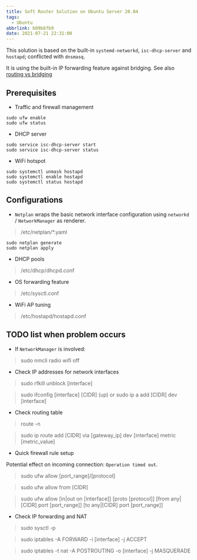 ```yaml
---
title: Soft Router Solution on Ubuntu Server 20.04
tags:
  - Ubuntu
abbrlink: b09b6fb9
date: 2021-07-21 22:31:00
---
```


This solution is based on the built-in `systemd-networkd`, `isc-dhcp-server` and `hostapd`; conflicted with `dnsmasq`.

It is using the built-in IP forwarding feature against bridging. See also [routing vs bridging](https://en.wikipedia.org/wiki/Bridging_(networking))

## Prerequisites

- Traffic and firewall management

```
sudo ufw enable
sudo ufw status
```

- DHCP server

```
sudo service isc-dhcp-server start
sudo service isc-dhcp-server status
```

- WiFi hotspot

```
sudo systemctl unmask hostapd
sudo systemctl enable hostapd
sudo systemctl status hostapd
```

<!--more-->

## Configurations

- `Netplan` wraps the basic network interface configuration using `networkd` / `NetworkManager` as renderer.

> /etc/netplan/*.yaml

```
sudo netplan generate
sudo netplan apply
```

- DHCP pools

> /etc/dhcp/dhcpd.conf

- OS forwarding feature

> /etc/sysctl.conf

- WiFi AP tuning

> /etc/hostapd/hostapd.conf

## TODO list when problem occurs

- If `NetworkManager` is involved:
> sudo nmcli radio wifi off

- Check IP addresses for network interfaces

> sudo rfkill unblock [interface]

> sudo ifconfig [interface] [CIDR] (up)
or
> sudo ip a add [CIDR] dev [interface]

- Check routing table

> route -n

> sudo ip route add [CIDR] via [gateway_ip] dev [interface] metric [metric_value]

- Quick firewall rule setup

Potential effect on incoming connection: `Operation timed out`.

> sudo ufw allow [port_range]/[protocol]

> sudo ufw allow from [CIDR]

> sudo ufw allow [in|out on [interface]] [proto [protocol]] [from any|[CIDR] port [port_range]] [to any|[CIDR] port [port_range]]

- Check IP forwarding and NAT

> sudo sysctl -p

> sudo iptables -A FORWARD -i [interface] -j ACCEPT

> sudo iptables -t nat -A POSTROUTING -o [interface] -j MASQUERADE